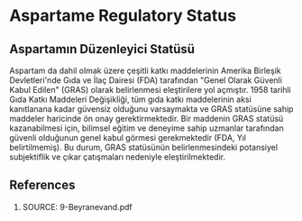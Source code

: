 # Aspartame Regulatory Status

## Aspartamın Düzenleyici Statüsü

Aspartam da dahil olmak üzere çeşitli katkı maddelerinin Amerika Birleşik Devletleri'nde Gıda ve İlaç Dairesi (FDA) tarafından "Genel Olarak Güvenli Kabul Edilen" (GRAS) olarak belirlenmesi eleştirilere yol açmıştır. 1958 tarihli Gıda Katkı Maddeleri Değişikliği, tüm gıda katkı maddelerinin aksi kanıtlanana kadar güvensiz olduğunu varsaymakta ve GRAS statüsüne sahip maddeler haricinde ön onay gerektirmektedir. Bir maddenin GRAS statüsü kazanabilmesi için, bilimsel eğitim ve deneyime sahip uzmanlar tarafından güvenli olduğunun genel kabul görmesi gerekmektedir (FDA, Yıl belirtilmemiş). Bu durum, GRAS statüsünün belirlenmesindeki potansiyel subjektiflik ve çıkar çatışmaları nedeniyle eleştirilmektedir.


## References

1. SOURCE: 9-Beyranevand.pdf
